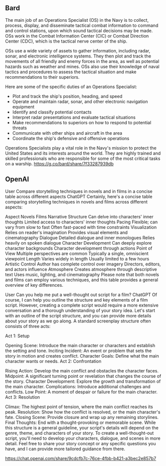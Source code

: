 ## Bard

The main job of an Operations Specialist (OS) in the Navy is to collect, process, display, and disseminate tactical combat information to command and control stations, upon which sound tactical decisions may be made. OSs work in the Combat Information Center (CIC) or Combat Direction Center (CDC), which is the tactical nerve center of the ship.

OSs use a wide variety of assets to gather information, including radar, sonar, and electronic intelligence systems. They then plot and track the movements of all friendly and enemy forces in the area, as well as potential hazards such as weather and mines. OSs also use their knowledge of naval tactics and procedures to assess the tactical situation and make recommendations to their superiors.

Here are some of the specific duties of an Operations Specialist:

* Plot and track the ship's position, heading, and speed
* Operate and maintain radar, sonar, and other electronic navigation equipment
* Identify and classify potential contacts
* Interpret radar presentations and evaluate tactical situations
* Make recommendations to superiors on how to respond to potential threats
* Communicate with other ships and aircraft in the area
* Coordinate the ship's defensive and offensive operations

Operations Specialists play a vital role in the Navy's mission to protect the United States and its interests around the world. They are highly trained and skilled professionals who are responsible for some of the most critical tasks on a warship.
https://g.co/bard/share/7f33287939db
## OpenAI
User
Compare storytelling techniques in novels and in films in a concise table across different aspects
ChatGPT
Certainly, here's a concise table comparing storytelling techniques in novels and films across different aspects:

Aspect	Novels	Films
Narrative Structure	Can delve into characters' inner thoughts	Limited access to characters' inner thoughts
Pacing	Flexible; can vary from slow to fast	Often fast-paced with time constraints
Visualization	Relies on reader's imagination	Provides visual elements and cinematography
Dialogue	Detailed dialogue and inner monologues	Relies heavily on spoken dialogue
Character Development	Can deeply explore character backgrounds	Character development through actions
Point of View	Multiple perspectives are common	Typically a single, omniscient viewpoint
Length	Varies widely in length	Usually limited to a few hours
Artistic Control	Author has complete control over imagery	Directors, editors, and actors influence
Atmosphere	Creates atmosphere through descriptive text	Uses music, lighting, and cinematography
Please note that both novels and films can employ various techniques, and this table provides a general overview of key differences.




User
Can you help me put a well-thought out script for a film? 
ChatGPT
Of course, I can help you outline the structure and key elements of a film script. However, creating a complete script would require a more extensive conversation and a thorough understanding of your story idea. Let's start with an outline of the script structure, and you can provide more details about your story as we go along. A standard screenplay structure often consists of three acts:

Act 1: Setup

Opening Scene: Introduce the main character or characters and establish the setting and tone.
Inciting Incident: An event or problem that sets the story in motion and creates conflict.
Character Goals: Define what the main character wants or needs.
Act 2: Confrontation

Rising Action: Develop the main conflict and obstacles the character faces.
Midpoint: A significant turning point or revelation that changes the course of the story.
Character Development: Explore the growth and transformation of the main character.
Complications: Introduce additional challenges and conflicts.
Low Point: A moment of despair or failure for the main character.
Act 3: Resolution

Climax: The highest point of tension, where the main conflict reaches its peak.
Resolution: Show how the conflict is resolved, or the main character's fate.
Closing Scene: Provide closure and wrap up any remaining storylines.
Final Thoughts: End with a thought-provoking or memorable scene.
While this structure is a general guideline, your script's details will depend on the genre, theme, and characters of your story. To create a well-thought-out script, you'll need to develop your characters, dialogue, and scenes in more detail. Feel free to share your story concept or any specific questions you have, and I can provide more tailored guidance from there.

https://chat.openai.com/share/9cdcfb7c-76ce-4fbb-b421-a3bec2e857b7
